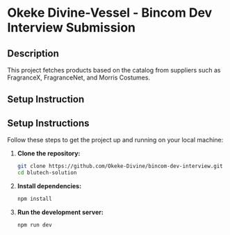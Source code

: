 # Okeke Divine-Vessel - Bincom Dev Interview Submission

## Description

This project fetches products based on the catalog from suppliers such as FragranceX, FragranceNet, and Morris Costumes.

## Setup Instruction

## Setup Instructions

Follow these steps to get the project up and running on your local machine:

1. **Clone the repository:**

   ```bash
   git clone https://github.com/Okeke-Divine/bincom-dev-interview.git
   cd blutech-solution
   ```

2. **Install dependencies:**

   ```bash
   npm install
   ```

3. **Run the development server:**

   ```bash
   npm run dev
   ```
